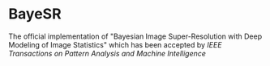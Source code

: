 # BayeSR
The official implementation of "Bayesian Image Super-Resolution with Deep Modeling of Image Statistics" which has been accepted by *IEEE Transactions on Pattern Analysis and Machine Intelligence*

